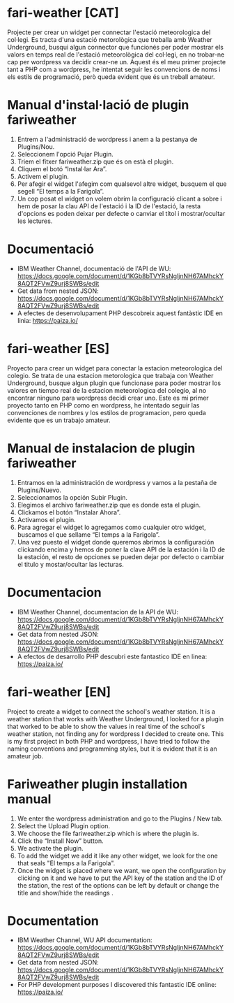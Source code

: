 # fari-weather [CAT]
Projecte per crear un widget per connectar l'estació meteorologica del col·legi.
Es tracta d'una estació metorològica que treballa amb Weather Underground, busqui algun connector que funcionés per poder mostrar els valors en temps real de l'estació meteorològica del col·legi, en no trobar-ne cap per wordpress va decidir crear-ne un.
Aquest és el meu primer projecte tant a PHP com a wordpress, he intentat seguir les convencions de noms i els estils de programació, però queda evident que és un treball amateur.

# Manual d'instal·lació de plugin fariweather

1. Entrem a l'administració de wordpress i anem a la pestanya de Plugins/Nou.
2. Seleccionem l'opció Pujar Plugin.
3. Triem el fitxer fariweather.zip que és on està el plugin.
4. Cliquem el botó “Instal·lar Ara”.
5. Activem el plugin.
6. Per afegir el widget l'afegim com qualsevol altre widget, busquem el que segell “El temps a la Farigola”.
7. Un cop posat el widget on volem obrim la configuració clicant a sobre i hem de posar la clau API de l'estació i la ID de l'estació, la resta d'opcions es poden deixar per defecte o canviar el títol i mostrar/ocultar les lectures.

# Documentació

- IBM Weather Channel, documentació de l'API de WU: https://docs.google.com/document/d/1KGb8bTVYRsNgljnNH67AMhckY8AQT2FVwZ9urj8SWBs/edit
- Get data from nested JSON: https://docs.google.com/document/d/1KGb8bTVYRsNgljnNH67AMhckY8AQT2FVwZ9urj8SWBs/edit
- A efectes de desenvolupament PHP descobreix aquest fantàstic IDE en linia: https://paiza.io/


# fari-weather [ES]
Proyecto para crear un widget para conectar la estacion meteorologica del colegio.
Se trata de una estacion metorologica que trabaja con Weather Underground, busque algun plugin que funcionase para poder mostrar los valores en tiempo real de la estacion meteorologica del colegio, al no encontrar ninguno para wordpress decidi crear uno.
Este es mi primer proyecto tanto en PHP como en wordpress, he intentado seguir las convenciones de nombres y los estilos de programacion, pero queda evidente que es un trabajo amateur.

# Manual de instalacion de plugin fariweather

1.	Entramos en la administración de wordpress y vamos a la pestaña de Plugins/Nuevo.
2.	Seleccionamos la opción Subir Plugin.
3.	Elegimos el archivo fariweather.zip que es donde esta el plugin.
4.	Clickamos el botón “Instalar Ahora”.
5.	Activamos el plugin.
6.	Para agregar el widget lo agregamos como cualquier otro widget, buscamos el que sellame “El temps a la Farigola”.
7.	Una vez puesto el widget donde queremos abrimos la configuración clickando encima y hemos de poner la clave API de la estación i la ID de la estación, el resto de       opciones se pueden dejar por defecto o cambiar el titulo y mostar/ocultar las lecturas.

# Documentacion

- IBM Weather Channel, documentacion de la API de WU: https://docs.google.com/document/d/1KGb8bTVYRsNgljnNH67AMhckY8AQT2FVwZ9urj8SWBs/edit
- Get data from nested JSON: https://docs.google.com/document/d/1KGb8bTVYRsNgljnNH67AMhckY8AQT2FVwZ9urj8SWBs/edit
- A efectos de desarrollo PHP descubri este fantastico IDE en linea: https://paiza.io/


# fari-weather [EN]
Project to create a widget to connect the school's weather station.
It is a weather station that works with Weather Underground, I looked for a plugin that worked to be able to show the values ​​in real time of the school's weather station, not finding any for wordpress I decided to create one.
This is my first project in both PHP and wordpress, I have tried to follow the naming conventions and programming styles, but it is evident that it is an amateur job.

# Fariweather plugin installation manual

1. We enter the wordpress administration and go to the Plugins / New tab.
2. Select the Upload Plugin option.
3. We choose the file fariweather.zip which is where the plugin is.
4. Click the “Install Now” button.
5. We activate the plugin.
6. To add the widget we add it like any other widget, we look for the one that seals "El temps a la Farigola".
7. Once the widget is placed where we want, we open the configuration by clicking on it and we have to put the API key of the station and the ID of the station, the rest of the options can be left by default or change the title and show/hide the readings .

# Documentation

- IBM Weather Channel, WU API documentation: https://docs.google.com/document/d/1KGb8bTVYRsNgljnNH67AMhckY8AQT2FVwZ9urj8SWBs/edit
- Get data from nested JSON: https://docs.google.com/document/d/1KGb8bTVYRsNgljnNH67AMhckY8AQT2FVwZ9urj8SWBs/edit
- For PHP development purposes I discovered this fantastic IDE online: https://paiza.io/
